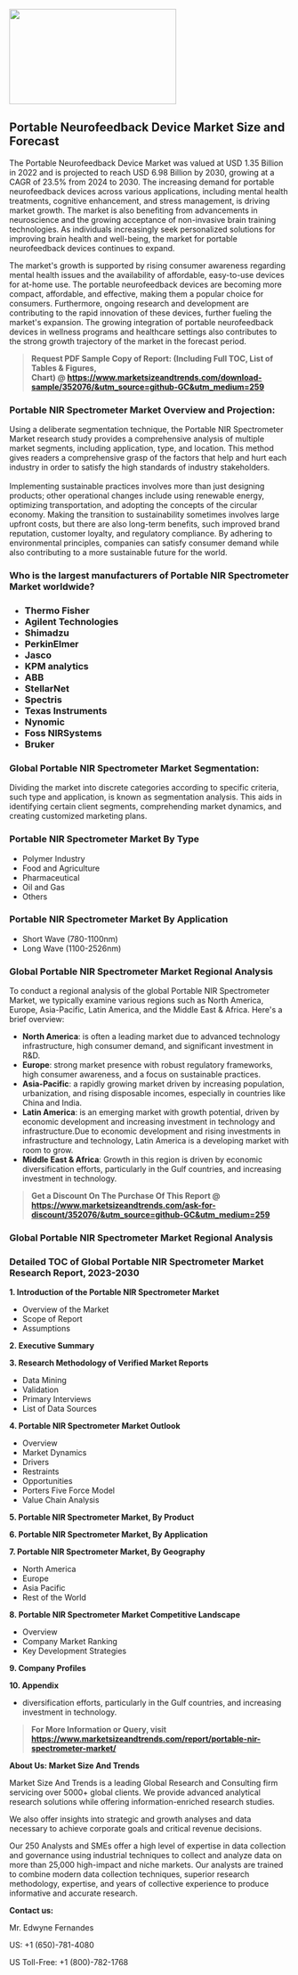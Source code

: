 <p><img class="alignnone size-medium wp-image-20088" src="https://ffe5etoiles.com/wp-content/uploads/2024/12/MST1-300x171.png" alt="" width="300" height="171" /></p><h2>Portable Neurofeedback Device Market Size and Forecast</h2><p>The Portable Neurofeedback Device Market was valued at USD 1.35 Billion in 2022 and is projected to reach USD 6.98 Billion by 2030, growing at a CAGR of 23.5% from 2024 to 2030. The increasing demand for portable neurofeedback devices across various applications, including mental health treatments, cognitive enhancement, and stress management, is driving market growth. The market is also benefiting from advancements in neuroscience and the growing acceptance of non-invasive brain training technologies. As individuals increasingly seek personalized solutions for improving brain health and well-being, the market for portable neurofeedback devices continues to expand.</p><p>The market's growth is supported by rising consumer awareness regarding mental health issues and the availability of affordable, easy-to-use devices for at-home use. The portable neurofeedback devices are becoming more compact, affordable, and effective, making them a popular choice for consumers. Furthermore, ongoing research and development are contributing to the rapid innovation of these devices, further fueling the market's expansion. The growing integration of portable neurofeedback devices in wellness programs and healthcare settings also contributes to the strong growth trajectory of the market in the forecast period.</p></p><blockquote id="" class=""><strong>Request PDF Sample Copy of Report: (Including Full TOC, List of Tables &amp; Figures, Chart)&nbsp;@&nbsp;<strong><a href="https://www.marketsizeandtrends.com/download-sample/352076/&utm_source=github-GC&utm_medium=259" target="_blank">https://www.marketsizeandtrends.com/download-sample/352076/&utm_source=github-GC&utm_medium=259</a></strong></strong></blockquote><h3 id="" class="">Portable NIR Spectrometer Market&nbsp;Overview and Projection:</h3><p id="" class="">Using a deliberate segmentation technique, the Portable NIR Spectrometer Market research study provides a comprehensive analysis of multiple market segments, including application, type, and location. This method gives readers a comprehensive grasp of the factors that help and hurt each industry in order to satisfy the high standards of industry stakeholders. <br /> <br />Implementing sustainable practices involves more than just designing products; other operational changes include using renewable energy, optimizing transportation, and adopting the concepts of the circular economy. Making the transition to sustainability sometimes involves large upfront costs, but there are also long-term benefits, such improved brand reputation, customer loyalty, and regulatory compliance. By adhering to environmental principles, companies can satisfy consumer demand while also contributing to a more sustainable future for the world.</p><h3 id="" class="">Who is the largest manufacturers of&nbsp;Portable NIR Spectrometer Market worldwide?</h3><h3 class=""><p><ul><li>Thermo Fisher </li><li> Agilent Technologies </li><li> Shimadzu </li><li> PerkinElmer </li><li> Jasco </li><li> KPM analytics </li><li> ABB </li><li> StellarNet </li><li> Spectris </li><li> Texas Instruments </li><li> Nynomic </li><li> Foss NIRSystems </li><li> Bruker</li></ul></p></h3><h3 id="" class="">Global&nbsp;Portable NIR Spectrometer Market Segmentation:</h3><p id="" class="">Dividing the market into discrete categories according to specific criteria, such type and application, is known as segmentation analysis. This aids in identifying certain client segments, comprehending market dynamics, and creating customized marketing plans.</p><h3 id="" class="">Portable NIR Spectrometer Market&nbsp;By Type</h3><p><p><ul><li>Polymer Industry</li><li> Food and Agriculture</li><li> Pharmaceutical</li><li> Oil and Gas</li><li> Others</p></li></ul></p></p><h3 id="" class="">Portable NIR Spectrometer Market&nbsp;By Application</h3><p class=""><p><ul><li>Short Wave (780-1100nm)</li><li> Long Wave (1100-2526nm)</li></ul></p></p><h3 id="" class="">Global Portable NIR Spectrometer Market Regional Analysis</h3><p id="" class="">To conduct a regional analysis of the global Portable NIR Spectrometer Market, we typically examine various regions such as North America, Europe, Asia-Pacific, Latin America, and the Middle East &amp; Africa. Here's a brief overview:</p><ul><li><strong>North America</strong>: is often a leading market due to advanced technology infrastructure, high consumer demand, and significant investment in R&amp;D.</li><li><strong>Europe</strong>: strong market presence with robust regulatory frameworks, high consumer awareness, and a focus on sustainable practices.</li><li><strong>Asia-Pacific</strong>: a rapidly growing market driven by increasing population, urbanization, and rising disposable incomes, especially in countries like China and India.</li><li><strong>Latin America</strong>: is an emerging market with growth potential, driven by economic development and increasing investment in technology and infrastructure.Due to economic development and rising investments in infrastructure and technology, Latin America is a developing market with room to grow.</li><li><strong>Middle East &amp; Africa</strong>: Growth in this region is driven by economic diversification efforts, particularly in the Gulf countries, and increasing investment in technology.</li></ul><blockquote id="" class=""><strong>Get a Discount On The Purchase Of This Report @ <strong><a href="https://www.marketsizeandtrends.com/ask-for-discount/352076/&utm_source=github-GC&utm_medium=259" target="_blank">https://www.marketsizeandtrends.com/ask-for-discount/352076/&utm_source=github-GC&utm_medium=259</a></strong></strong></blockquote><h3 id="" class="">Global Portable NIR Spectrometer Market Regional Analysis</h3><h3 id="" class="">Detailed TOC of Global Portable NIR Spectrometer Market Research Report, 2023-2030</h3><p id="" class=""><strong>1. Introduction of the Portable NIR Spectrometer Market</strong></p><ul><li>Overview of the Market</li><li>Scope of Report</li><li>Assumptions</li></ul><p id="" class=""><strong>2. Executive Summary</strong></p><p id="" class=""><strong>3. Research Methodology of Verified Market Reports</strong></p><ul><li>Data Mining</li><li>Validation</li><li>Primary Interviews</li><li>List of Data Sources</li></ul><p id="" class=""><strong>4. Portable NIR Spectrometer Market Outlook</strong></p><ul><li>Overview</li><li>Market Dynamics</li><li>Drivers</li><li>Restraints</li><li>Opportunities</li><li>Porters Five Force Model</li><li>Value Chain Analysis</li></ul><p id="" class=""><strong>5. Portable NIR Spectrometer Market, By Product</strong></p><p id="" class=""><strong>6. Portable NIR Spectrometer Market, By Application</strong></p><p id="" class=""><strong>7. Portable NIR Spectrometer Market, By Geography</strong></p><ul><li>North America</li><li>Europe</li><li>Asia Pacific</li><li>Rest of the World</li></ul><p id="" class=""><strong>8. Portable NIR Spectrometer Market Competitive Landscape</strong></p><ul><li>Overview</li><li>Company Market Ranking</li><li>Key Development Strategies</li></ul><p id="" class=""><strong>9. Company Profiles</strong></p><p id="" class=""><strong>10. Appendix</strong></p><ul><li>diversification efforts, particularly in the Gulf countries, and increasing investment in technology.</li></ul><blockquote id="" class=""><strong>For More Information or Query, visit <strong><strong><a href="https://www.marketsizeandtrends.com/report/portable-nir-spectrometer-market/" target="_blank">https://www.marketsizeandtrends.com/report/portable-nir-spectrometer-market/</a></strong></strong></strong></blockquote><p id="" class=""><strong>About Us: Market Size And Trends</strong></p><p id="" class="">Market Size And Trends is a leading Global Research and Consulting firm servicing over 5000+ global clients. We provide advanced analytical research solutions while offering information-enriched research studies.</p><p id="" class="">We also offer insights into strategic and growth analyses and data necessary to achieve corporate goals and critical revenue decisions.</p><p id="" class="">Our 250 Analysts and SMEs offer a high level of expertise in data collection and governance using industrial techniques to collect and analyze data on more than 25,000 high-impact and niche markets. Our analysts are trained to combine modern data collection techniques, superior research methodology, expertise, and years of collective experience to produce informative and accurate research.</p><p id="" class=""><strong>Contact us:</strong></p><p id="" class="">Mr. Edwyne Fernandes</p><p id="" class="">US: +1 (650)-781-4080</p><p id="" class="">US Toll-Free: +1 (800)-782-1768</p>
